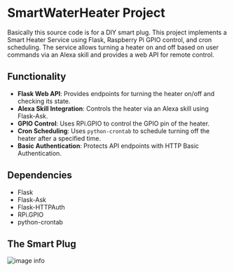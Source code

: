 # SmartWaterHeater Project 

Basically this source code is for a DIY smart plug. This project implements a Smart Heater Service using Flask, Raspberry Pi GPIO control, and cron scheduling. The service allows turning a heater on and off based on user commands via an Alexa skill and provides a web API for remote control.

## Functionality

- **Flask Web API**: Provides endpoints for turning the heater on/off and checking its state.
- **Alexa Skill Integration**: Controls the heater via an Alexa skill using Flask-Ask.
- **GPIO Control**: Uses RPi.GPIO to control the GPIO pin of the heater.
- **Cron Scheduling**: Uses `python-crontab` to schedule turning off the heater after a specified time.
- **Basic Authentication**: Protects API endpoints with HTTP Basic Authentication.

## Dependencies

- Flask
- Flask-Ask
- Flask-HTTPAuth
- RPi.GPIO
- python-crontab

## The Smart Plug

![image info](./plug_images/SmartHeater.png)
